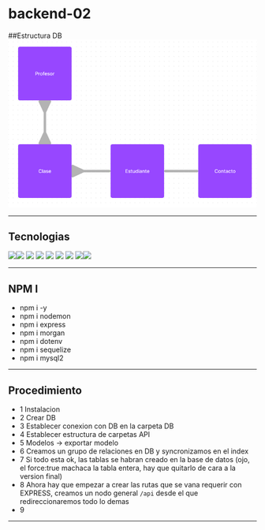 # backend-02

##Estructura DB
![](/Screenshot%20from%202023-03-23%2009-46-31.png)

---

## Tecnologias

<img src="https://logo.clearbit.com/nodejs.org" width="21.5%"><img src="https://logo.clearbit.com/dotenv.org" width="21.5%">
<img src="https://logo.clearbit.com/expressjs.org" width="21.5%">
<img src="https://codezombiech.gallerycdn.vsassets.io/extensions/codezombiech/gitignore/0.9.0/1658773731427/Microsoft.VisualStudio.Services.Icons.Default" width="21.5%">
<img src="https://logo.clearbit.com/sequelize.org" width="21.5%">
<img src="https://logo.clearbit.com/npmjs.org" width="21.5%">
<img src="https://gdm-catalog-fmapi-prod.imgix.net/ProductLogo/6a813a0c-ba36-40ae-82f3-85b420391de1.png?auto=format&q=50&w=80&h=80&fit=max&dpr=3" width="21.656%">
<img src="https://cdn.iconscout.com/icon/free/png-256/nodemon-226039.png" width="21.5%"><img src="https://hips.hearstapps.com/hmg-prod.s3.amazonaws.com/images/morgan-freeman-1591029645.jpg?crop=0.668xw:1.00xh;0,0&resize=640:*" width="21.5%">

---

## NPM I

- npm i -y
- npm i nodemon
- npm i express
- npm i morgan
- npm i dotenv
- npm i sequelize
- npm i mysql2

---

## Procedimiento

- 1 Instalacion
- 2 Crear DB
- 3 Establecer conexion con DB en la carpeta DB
- 4 Establecer estructura de carpetas API
- 5 Modelos -> exportar modelo
- 6 Creamos un grupo de relaciones en DB y syncronizamos en el index
- 7 Si todo esta ok, las tablas se habran creado en la base de datos (ojo, el force:true machaca la tabla entera, hay que quitarlo de cara a la version final)
- 8 Ahora hay que empezar a crear las rutas que se vana requerir con EXPRESS, creamos un nodo general `/api` desde el que redireccionaremos todo lo demas
- 9

---
